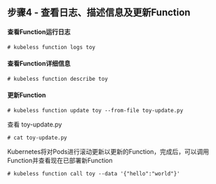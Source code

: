 ## 步骤4 - 查看日志、描述信息及更新Function

#### 查看Function运行日志

```
# kubeless function logs toy
```

#### 查看Function详细信息

```
# kubeless function describe toy
```

#### 更新Function

```
# kubeless function update toy --from-file toy-update.py
```

查看 toy-update.py

```
# cat toy-update.py
```

Kubernetes将对Pods进行滚动更新以更新的Function，完成后，可以调用Function并查看现在已部署新Function

```
# kubeless function call toy --data '{"hello":"world"}'
```